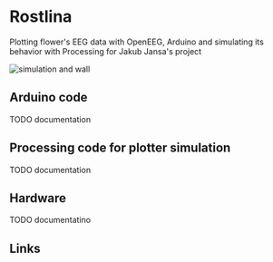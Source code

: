 # Rostlina
Plotting flower's EEG data with OpenEEG, Arduino and simulating its behavior with Processing for Jakub Jansa's project

![simulation and wall](https://pbs.twimg.com/media/A5Hb8ZfCMAEp4CG.jpg:small)

## Arduino code
TODO documentation

## Processing code for plotter simulation
TODO documentation

## Hardware
TODO documentatino

## Links


